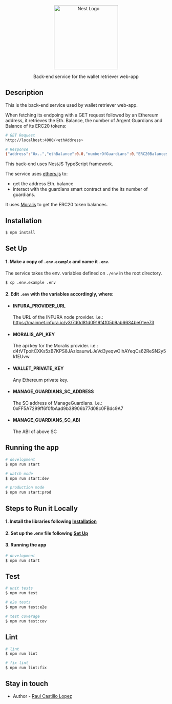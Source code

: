 <p align="center">
  <a href="http://nestjs.com/" target="blank"><img src="https://logovectordl.com/wp-content/uploads/2020/11/argent-xyz-logo-vector.png" width="200" alt="Nest Logo" /></a>
</p>

[circleci-image]: https://img.shields.io/circleci/build/github/nestjs/nest/master?token=abc123def456
[circleci-url]: https://circleci.com/gh/nestjs/nest

  <p align="center">Back-end service for the wallet retriever web-app</p>

## Description

This is the back-end service used by wallet retriever web-app.

When fetching its endpoing with a GET request followed by an Ethereum address, it retrieves the Eth. Balance, the number of Argent Guardians and Balance of its ERC20 tokens:
```bash
# GET Request
http://localhost:4000/<ethAddress>

# Response
{"address":"0x..","ethBalance":0.0,"numberOfGuardians":0,"ERC20Balances":[]}
```
This back-end uses NestJS TypeScript framework.

The service uses [ethers.js](https://docs.ethers.io/v5/) to:
- get the address Eth. balance
- interact with the guardians smart contract and the its number of guardians.

It uses [Moralis](https://docs.moralis.io/?utm_source=blog&utm_medium=post&utm_campaign=How%2520to%2520Get%2520NFT%2520and%2520ERC-20%2520Token%2520Balances%2520in%25203%2520Steps) to get the ERC20 token balances.

## Installation
```bash
$ npm install
```

## Set Up
#### 1. Make a copy of `.env.example` and name it `.env`.
   The service takes the env. variables defined on `./env` in the root directory.
```bash
$ cp .env.example .env
```
#### 2. Edit `.env` with the variables accordingly, where:
- #### INFURA_PROVIDER_URL
  The URL of the INFURA node provider. i.e.: https://mainnet.infura.io/v3/7d0d81d0919f4f05b9ab6634be01ee73
- #### MORALIS_API_KEY
  The api key for the Moralis provider. i.e.: d4tVTpoitCXKs5zB7KPS8JAzIxaurwLJeVd3yeqwOIhAYeqCs62ReSN2y5k1EUvw
- #### WALLET_PRIVATE_KEY
  Any Ethereum private key.
- #### MANAGE_GUARDIANS_SC_ADDRESS
  The SC address of ManageGuardians. i.e.: 0xFF5A7299ff6f0fbAad9b38906b77d08c0FBdc9A7
- #### MANAGE_GUARDIANS_SC_ABI
  The ABI of above SC

## Running the app

```bash
# development
$ npm run start

# watch mode
$ npm run start:dev

# production mode
$ npm run start:prod
```

## Steps to Run it Locally

#### 1. Install the libraries following [Installation](#installation)
#### 2. Set up the .env file following [Set Up](#set-up)
#### 3. Running the app
```bash
# development
$ npm run start
```

## Test

```bash
# unit tests
$ npm run test

# e2e tests
$ npm run test:e2e

# test coverage
$ npm run test:cov
```

## Lint

```bash
# lint
$ npm run lint

# fix lint
$ npm run lint:fix
```

## Stay in touch

- Author - [Raul Castillo Lopez](https://www.linkedin.com/in/raulcastillolopez/)

